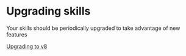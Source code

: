 # Upgrading skills

Your skills should be periodically upgraded to take advantage of new features

[Upgrading to v8](/docs/spruce-skill/upgradeV8.md)
